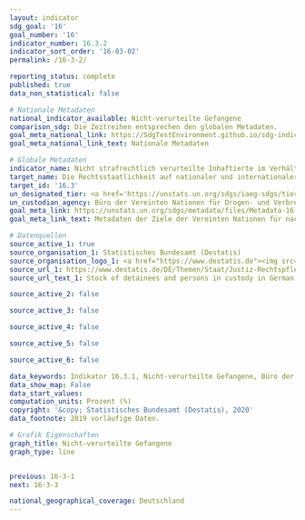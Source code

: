 ```yaml
---
layout: indicator
sdg_goal: '16'
goal_number: '16'
indicator_number: 16.3.2
indicator_sort_order: '16-03-02'
permalink: /16-3-2/

reporting_status: complete
published: true
data_non_statistical: false

# Nationale Metadaten
national_indicator_available: Nicht-verurteilte Gefangene
comparison_sdg: Die Zeitreihen entsprechen den globalen Metadaten.
goal_meta_national_link: https://SdgTestEnvironment.github.io/sdg-indicators/public/MetaDe/16.3.2.pdf
goal_meta_national_link_text: Nationale Metadaten

# Globale Metadaten
indicator_name: Nicht strafrechtlich verurteilte Inhaftierte im Verhältnis zur gesamten Gefängnisbevölkerung
target_name: Die Rechtsstaatlichkeit auf nationaler und internationaler Ebene fördern und den gleichberechtigten Zugang aller zur Justiz gewährleisten
target_id: '16.3'
un_designated_tier: <a href='https://unstats.un.org/sdgs/iaeg-sdgs/tier-classification/' title='Klicken Sie hier um weitere Informationen zur UN-Tier-Klassifikation zu erhalten.'>Tier I</a>
un_custodian_agency: Büro der Vereinten Nationen für Drogen- und Verbrechensbekämpfung (UNODC)
goal_meta_link: https://unstats.un.org/sdgs/metadata/files/Metadata-16-03-02.pdf
goal_meta_link_text: Metadaten der Ziele der Vereinten Nationen für nachhaltige Entwicklung

# Datenquellen
source_active_1: true
source_organisation_1: Statistisches Bundesamt (Destatis)
source_organisation_logo_1: <a href="https://www.destatis.de"><img src="https://g205sdgs.github.io/sdg-indicators/public/OrgImgDe/destatis.png" alt="Logo destatis" style="height:60px; width:148px"/></a>
source_url_1: https://www.destatis.de/DE/Themen/Staat/Justiz-Rechtspflege/_inhalt.html
source_url_text_1: Stock of detainees and persons in custody in German prisons

source_active_2: false

source_active_3: false

source_active_4: false

source_active_5: false

source_active_6: false

data_keywords: Indikator 16.3.1, Nicht-verurteilte Gefangene, Büro der Vereinten Nationen für Drogen- und Verbrechensbekämpfung (UNODC)
data_show_map: False
data_start_values: 
computation_units: Prozent (%)
copyright: '&copy; Statistisches Bundesamt (Destatis), 2020'
data_footnote: 2019 vorläufige Daten.

# Grafik Eigenschaften
graph_title: Nicht-verurteilte Gefangene
graph_type: line


previous: 16-3-1
next: 16-3-3

national_geographical_coverage: Deutschland
---
```


<span></span>